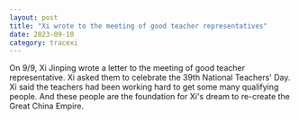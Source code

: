 ```yaml
---
layout: post
title: "Xi wrote to the meeting of good teacher representatives"
date: 2023-09-10
category: tracexi
---
```


On 9/9, Xi Jinping wrote a letter to the meeting of good teacher representative. Xi asked them to celebrate the 39th National Teachers' Day. Xi said the teachers had been working hard to get some many qualifying people. And these people are the foundation for Xi's dream to re-create the Great China Empire.
